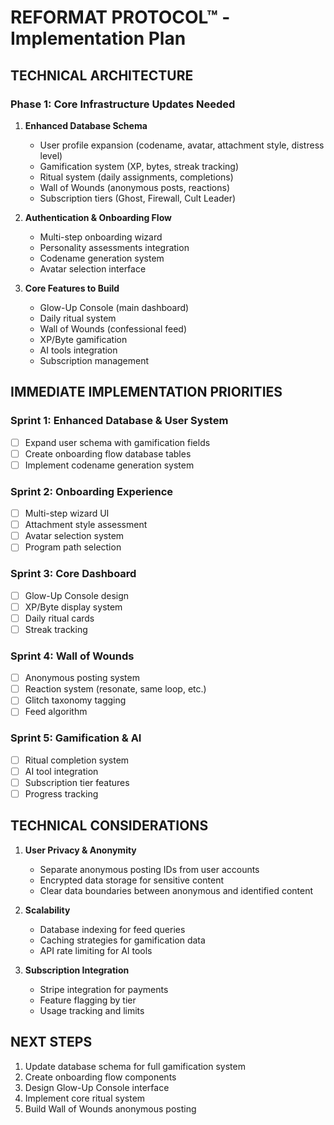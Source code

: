 # REFORMAT PROTOCOL™ - Implementation Plan

## TECHNICAL ARCHITECTURE

### Phase 1: Core Infrastructure Updates Needed

1. **Enhanced Database Schema**
   - User profile expansion (codename, avatar, attachment style, distress level)
   - Gamification system (XP, bytes, streak tracking)
   - Ritual system (daily assignments, completions)
   - Wall of Wounds (anonymous posts, reactions)
   - Subscription tiers (Ghost, Firewall, Cult Leader)

2. **Authentication & Onboarding Flow**
   - Multi-step onboarding wizard
   - Personality assessments integration
   - Codename generation system
   - Avatar selection interface

3. **Core Features to Build**
   - Glow-Up Console (main dashboard)
   - Daily ritual system
   - Wall of Wounds (confessional feed)
   - XP/Byte gamification
   - AI tools integration
   - Subscription management

## IMMEDIATE IMPLEMENTATION PRIORITIES

### Sprint 1: Enhanced Database & User System
- [ ] Expand user schema with gamification fields
- [ ] Create onboarding flow database tables
- [ ] Implement codename generation system

### Sprint 2: Onboarding Experience
- [ ] Multi-step wizard UI
- [ ] Attachment style assessment
- [ ] Avatar selection system
- [ ] Program path selection

### Sprint 3: Core Dashboard
- [ ] Glow-Up Console design
- [ ] XP/Byte display system
- [ ] Daily ritual cards
- [ ] Streak tracking

### Sprint 4: Wall of Wounds
- [ ] Anonymous posting system
- [ ] Reaction system (resonate, same loop, etc.)
- [ ] Glitch taxonomy tagging
- [ ] Feed algorithm

### Sprint 5: Gamification & AI
- [ ] Ritual completion system
- [ ] AI tool integration
- [ ] Subscription tier features
- [ ] Progress tracking

## TECHNICAL CONSIDERATIONS

1. **User Privacy & Anonymity**
   - Separate anonymous posting IDs from user accounts
   - Encrypted data storage for sensitive content
   - Clear data boundaries between anonymous and identified content

2. **Scalability**
   - Database indexing for feed queries
   - Caching strategies for gamification data
   - API rate limiting for AI tools

3. **Subscription Integration**
   - Stripe integration for payments
   - Feature flagging by tier
   - Usage tracking and limits

## NEXT STEPS
1. Update database schema for full gamification system
2. Create onboarding flow components
3. Design Glow-Up Console interface
4. Implement core ritual system
5. Build Wall of Wounds anonymous posting
